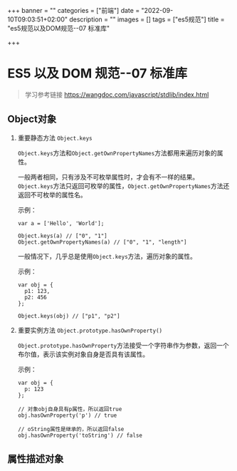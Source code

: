 

+++
banner = ""
categories = ["前端"]
date = "2022-09-10T09:03:51+02:00"
description = ""
images = []
tags = ["es5规范"]
title = "es5规范以及DOM规范--07 标准库"

+++
# ES5 以及 DOM 规范--07 标准库
> 学习参考链接 https://wangdoc.com/javascript/stdlib/index.html

## Object对象

1. 重要静态方法 `Object.keys`

   `Object.keys`方法和`Object.getOwnPropertyNames`方法都用来遍历对象的属性。

   一般两者相同，只有涉及不可枚举属性时，才会有不一样的结果。`Object.keys`方法只返回可枚举的属性，`Object.getOwnPropertyNames`方法还返回不可枚举的属性名。

   示例：

   ```
   var a = ['Hello', 'World'];
   
   Object.keys(a) // ["0", "1"]
   Object.getOwnPropertyNames(a) // ["0", "1", "length"]
   ```

   一般情况下，几乎总是使用`Object.keys`方法，遍历对象的属性。

   示例：

   ```
   var obj = {
     p1: 123,
     p2: 456
   };
   
   Object.keys(obj) // ["p1", "p2"]
   ```

2. 重要实例方法 `Object.prototype.hasOwnProperty()`

   `Object.prototype.hasOwnProperty`方法接受一个字符串作为参数，返回一个布尔值，表示该实例对象自身是否具有该属性。

   示例：

   ```
   var obj = {
     p: 123
   };
   
   // 对象obj自身具有p属性，所以返回true
   obj.hasOwnProperty('p') // true
   
   // oString属性是继承的，所以返回false
   obj.hasOwnProperty('toString') // false
   ```

## 属性描述对象

